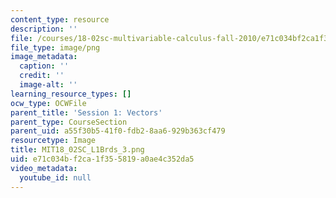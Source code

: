 ```yaml
---
content_type: resource
description: ''
file: /courses/18-02sc-multivariable-calculus-fall-2010/e71c034bf2ca1f355819a0ae4c352da5_MIT18_02SC_L1Brds_3.png
file_type: image/png
image_metadata:
  caption: ''
  credit: ''
  image-alt: ''
learning_resource_types: []
ocw_type: OCWFile
parent_title: 'Session 1: Vectors'
parent_type: CourseSection
parent_uid: a55f30b5-41f0-fdb2-8aa6-929b363cf479
resourcetype: Image
title: MIT18_02SC_L1Brds_3.png
uid: e71c034b-f2ca-1f35-5819-a0ae4c352da5
video_metadata:
  youtube_id: null
---
```

